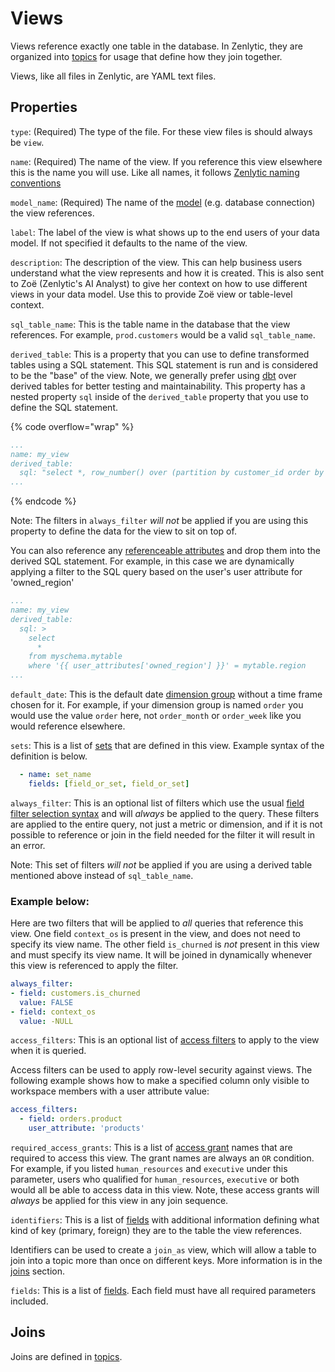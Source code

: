 # Views

Views reference exactly one table in the database. In Zenlytic, they are organized into [topics](topic.md) for usage that define how they join together.

Views, like all files in Zenlytic, are YAML text files.

## Properties

`type`: (Required) The type of the file. For these view files is should always be `view`.

`name`: (Required) The name of the view. If you reference this view elsewhere this is the name you will use. Like all names, it follows [Zenlytic naming conventions](data_modeling.md#naming-conventions)

`model_name`: (Required) The name of the [model](model.md) (e.g. database connection) the view references.

`label`: The label of the view is what shows up to the end users of your data model. If not specified it defaults to the name of the view.

`description`: The description of the view. This can help business users understand what the view represents and how it is created. This is also sent to Zoë (Zenlytic's AI Analyst) to give her context on how to use different views in your data model. Use this to provide Zoë view or table-level context.

`sql_table_name`: This is the table name in the database that the view references. For example, `prod.customers` would be a valid `sql_table_name`.

`derived_table`: This is a property that you can use to define transformed tables using a SQL statement. This SQL statement is run and is considered to be the "base" of the view. Note, we generally prefer using [dbt](https://getdbt.com) over derived tables for better testing and maintainability. This property has a nested property `sql` inside of the `derived_table` property that you use to define the SQL statement.

{% code overflow="wrap" %}
```yaml
...
name: my_view
derived_table: 
  sql: "select *, row_number() over (partition by customer_id order by order_date) as order_number from myschema.mytable"
...
```
{% endcode %}

Note: The filters in `always_filter` _will not_ be applied if you are using this property to define the data for the view to sit on top of.

You can also reference any [referenceable attributes](referenceable_attributes.md) and drop them into the derived SQL statement. For example, in this case we are dynamically applying a filter to the SQL query based on the user's user attribute for 'owned\_region'

```yaml
...
name: my_view
derived_table: 
  sql: >
    select 
      * 
    from myschema.mytable
    where '{{ user_attributes['owned_region'] }}' = mytable.region
...
```

`default_date`: This is the default date [dimension group](dimension_group.md) without a time frame chosen for it. For example, if your dimension group is named `order` you would use the value `order` here, not `order_month` or `order_week` like you would reference elsewhere.

`sets`: This is a list of [sets](set.md) that are defined in this view. Example syntax of the definition is below.

```yaml
  - name: set_name
    fields: [field_or_set, field_or_set]
```

`always_filter`: This is an optional list of filters which use the usual [field filter selection syntax](field_filter.md) and will _always_ be applied to the query. These filters are applied to the entire query, not just a metric or dimension, and if it is not possible to reference or join in the field needed for the filter it will result in an error.

Note: This set of filters _will not_ be applied if you are using a derived table mentioned above instead of `sql_table_name`.

### Example below:

Here are two filters that will be applied to _all_ queries that reference this view. One field `context_os` is present in the view, and does not need to specify its view name. The other field `is_churned` is _not_ present in this view and must specify its view name. It will be joined in dynamically whenever this view is referenced to apply the filter.

```yaml
always_filter:
- field: customers.is_churned
  value: FALSE
- field: context_os
  value: -NULL
```

`access_filters`: This is an optional list of [access filters](access_grants.md#access-filters) to apply to the view when it is queried.

Access filters can be used to apply row-level security against views. The following example shows how to make a specified column only visible to workspace members with a user attribute value:

```yaml
access_filters:
  - field: orders.product
    user_attribute: 'products'
```

`required_access_grants`: This is a list of [access grant](access_grants.md#access-grants) names that are required to access this view. The grant names are always an `OR` condition. For example, if you listed `human_resources` and `executive` under this parameter, users who qualified for `human_resources`, `executive` or both would all be able to access data in this view. Note, these access grants will _always_ be applied for this view in any join sequence.


`identifiers`: This is a list of [fields](field.md) with additional information defining what kind of key (primary, foreign) they are to the table the view references. 

Identifiers can be used to create a `join_as` view, which will allow a table to join into a topic more than once on different keys. More information is in the [joins](./join.md) section.

`fields`: This is a list of [fields](../5_data_modeling/9_field.md). Each field must have all required parameters included.

## Joins 

Joins are defined in [topics](./topic.md). 
